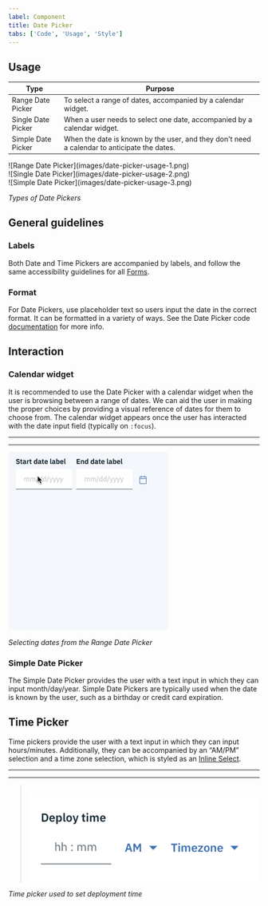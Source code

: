 ```yaml
---
label: Component
title: Date Picker
tabs: ['Code', 'Usage', 'Style']
---
```


## Usage

| Type      | Purpose                                                                                                                                                                                                                                                          |
|------------------|------------------------------------------------------------------------------------------------------------------------------------------------------------------------------------------------------------------------------------------------------------------|
| Range Date Picker         |  To select a range of dates, accompanied by a calendar widget.                       |
| Single Date Picker       |   When a user needs to select one date, accompanied by a calendar widget.             |
| Simple Date Picker | When the date is known by the user, and they don't need a calendar to anticipate the dates. |


<div data-insert-component="ImageGrid">
  <div>
    ![Range Date Picker](images/date-picker-usage-1.png)
  </div>
  <div>
    ![Single Date Picker](images/date-picker-usage-2.png)
  </div>
  <div>
    ![Simple Date Picker](images/date-picker-usage-3.png)
  </div>
</div>

_Types of Date Pickers_

## General guidelines
### Labels
Both Date and Time Pickers are accompanied by labels, and follow the same accessibility guidelines for all [Forms](/components/form).

### Format
For Date Pickers, use placeholder text so users input the date in the correct format. It can be formatted in a variety of ways. See the Date Picker code [documentation](https://github.com/ibm/carbon-components/tree/master/src/components/date-picker) for more info.


## Interaction
### Calendar widget
It is recommended to use the Date Picker with a calendar widget when the user is browsing between a range of dates. We can aid the user in making the proper choices by providing a visual reference of dates for them to choose from. The calendar widget appears once the user has interacted with the date input field (typically on `:focus`).

---
***
> 
![Selecting a dates from the Range Date Picker](images/date-picker-usage-4.gif)

_Selecting dates from the Range Date Picker_

### Simple Date Picker
The Simple Date Picker provides the user with a text input in which they can input month/day/year. Simple Date Pickers are typically used when the date is known by the user, such as a birthday or credit card expiration.

## Time Picker
Time pickers provide the user with a text input in which they can input hours/minutes. Additionally, they can be accompanied by an “AM/PM” selection and a time zone selection, which is styled as an [Inline Select](/components/select).

---
***
> 
![Time picker example](images/time-picker-usage-1.png)

_Time picker used to set deployment time_
